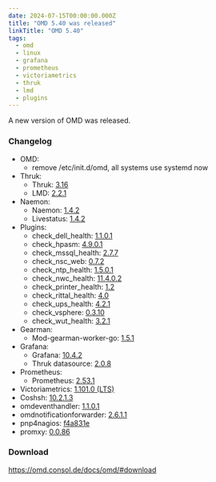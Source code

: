 ```yaml
---
date: 2024-07-15T00:00:00.000Z
title: "OMD 5.40 was released"
linkTitle: "OMD 5.40"
tags:
  - omd
  - linux
  - grafana
  - prometheus
  - victoriametrics
  - thruk
  - lmd
  - plugins
---
```

A new version of OMD was released.

### Changelog

* OMD:
  - remove /etc/init.d/omd, all systems use systemd now
* Thruk:
  - Thruk: [3.16](https://github.com/sni/Thruk/blob/master/Changes)
  - LMD: [2.2.1](https://github.com/sni/lmd/blob/master/Changes)
* Naemon:
  - Naemon: [1.4.2](https://github.com/naemon/naemon-core/blob/master/NEWS)
  - Livestatus: [1.4.2](https://github.com/naemon/naemon-livestatus/releases/tag/v1.4.2)
* Plugins:
  - check_dell_health: [1.1.0.1](https://github.com/lausser/check_dell_health/blob/master/ChangeLog)
  - check_hpasm: [4.9.0.1](https://github.com/lausser/check_hpasm/blob/master/ChangeLog)
  - check_mssql_health: [2.7.7](https://github.com/lausser/check_mssql_health/blob/master/ChangeLog)
  - check_nsc_web: [0.7.2](https://github.com/ConSol-Monitoring/check_nsc_web/blob/master/Changes)
  - check_ntp_health: [1.5.0.1](https://github.com/lausser/check_ntp_health/blob/master/ChangeLog)
  - check_nwc_health: [11.4.0.2](https://github.com/lausser/check_nwc_health/blob/master/ChangeLog)
  - check_printer_health: [1.2](https://github.com/lausser/check_printer_health/blob/master/ChangeLog)
  - check_rittal_health: [4.0](https://github.com/lausser/check_rittal_health/blob/master/ChangeLog)
  - check_ups_health: [4.2.1](https://github.com/lausser/check_ups_health/blob/master/ChangeLog)
  - check_vsphere: [0.3.10](https://github.com/ConSol-Monitoring/check_vsphere/blob/main/CHANGES.md)
  - check_wut_health: [3.2.1](https://github.com/lausser/check_wut_health/blob/master/ChangeLog)
* Gearman:
  - Mod-gearman-worker-go: [1.5.1](https://github.com/ConSol-Monitoring/mod-gearman-worker-go/blob/master/Changes)
* Grafana:
  - Grafana: [10.4.2](https://github.com/grafana/grafana/blob/main/CHANGELOG.md#1042-2024-04-10)
  - Thruk datasource: [2.0.8](https://github.com/sni/grafana-thruk-datasource/blob/master/CHANGELOG.md)
* Prometheus:
  - Prometheus: [2.53.1](https://github.com/prometheus/prometheus/blob/main/CHANGELOG.md#2531--2024-07-10)
* Victoriametrics: [1.101.0 (LTS)](https://github.com/VictoriaMetrics/VictoriaMetrics/releases/tag/v1.93.1)
* Coshsh: [10.2.1.3](https://github.com/lausser/coshsh/blob/master/Changelog)
* omdeventhandler: [1.1.0.1](https://github.com/lausser/noteventificationforhandlerwarder/releases/tag/e1.1.0.1)
* omdnotificationforwarder: [2.6.1.1](https://github.com/lausser/noteventificationforhandlerwarder/releases/tag/n2.6.1.1)
* pnp4nagios: [f4a831e](https://github.com/ConSol-Monitoring/pnp/commits/master/)
* promxy: [0.0.86](https://github.com/jacksontj/promxy/releases/tag/v0.0.86)

### Download

<https://omd.consol.de/docs/omd/#download>

